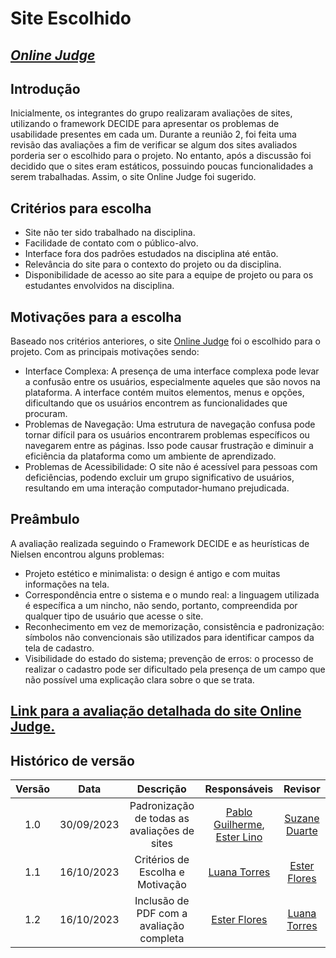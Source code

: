 # **Site Escolhido**

## [_Online Judge_](https://onlinejudge.org/)

## Introdução

Inicialmente, os integrantes do grupo realizaram avaliações de sites, utilizando o framework DECIDE para apresentar os problemas de usabilidade presentes em cada um. Durante a reunião 2, foi feita uma revisão das avaliações a fim de verificar se algum dos sites avaliados porderia ser o escolhido para o projeto. No entanto, após a discussão foi decidido que o sites eram estáticos, possuindo poucas funcionalidades a serem trabalhadas. Assim, o site Online Judge foi sugerido.

## Critérios para escolha

* Site não ter sido trabalhado na disciplina.
* Facilidade de contato com o público-alvo.
* Interface fora dos padrões estudados na disciplina até então.
* Relevância do site para o contexto do projeto ou da disciplina.
* Disponibilidade de acesso ao site para a equipe de projeto ou para os estudantes envolvidos na disciplina.

## Motivações para a escolha

Baseado nos critérios anteriores, o site [Online Judge](https://onlinejudge.org/) foi o escolhido para o projeto. Com as principais motivações sendo:

* Interface Complexa: A presença de uma interface complexa pode levar a confusão entre os usuários, especialmente aqueles que são novos na plataforma. A interface contém muitos elementos, menus e opções, dificultando que os usuários encontrem as funcionalidades que procuram.
* Problemas de Navegação: Uma estrutura de navegação confusa pode tornar difícil para os usuários encontrarem problemas específicos ou navegarem entre as páginas. Isso pode causar frustração e diminuir a eficiência da plataforma como um ambiente de aprendizado.
* Problemas de Acessibilidade: O site não é acessível para pessoas com deficiências, podendo excluir um grupo significativo de usuários, resultando em uma interação computador-humano prejudicada.

## Preâmbulo

A avaliação realizada seguindo o Framework DECIDE e as heurísticas de Nielsen encontrou alguns problemas:

* Projeto estético e minimalista: o design é antigo e com muitas informações na tela.
* Correspondência entre o sistema e o mundo real: a linguagem utilizada é específica a um nincho, não sendo, portanto, compreendida por qualquer tipo de usuário que acesse o site.
* Reconhecimento em vez de memorização, consistência e padronização: símbolos não convencionais são utilizados para identificar campos da tela de cadastro.
* Visibilidade do estado do sistema; prevenção de erros: o processo de realizar o cadastro pode ser dificultado pela presença de um campo que não possível uma explicação clara sobre o que se trata.

## [Link para a avaliação detalhada do site Online Judge.](avaliacoes/avaliacao-online-judge.pdf)

## Histórico de versão

| Versão |    Data    |                  Descrição                   |         Responsáveis          |    Revisor    |
| :----: | :--------: | :------------------------------------------: | :---------------------------: | :-----------: |
|  1.0   | 30/09/2023 | Padronização de todas as avaliações de sites | [Pablo Guilherme](https://github.com/PabloGJBS), [Ester Lino](https://github.com/esteerlino) | [Suzane Duarte](https://github.com/suzaneduarte) |
|  1.1   | 16/10/2023 | Critérios de Escolha e Motivação | [Luana Torres](https://github.com/luanatorress)| [Ester Flores](https://github.com/esteerlino) |
|  1.2   | 16/10/2023 | Inclusão de PDF com a avaliação completa | [Ester Flores](https://github.com/esteerlino) | [Luana Torres](https://github.com/luanatorress) |
